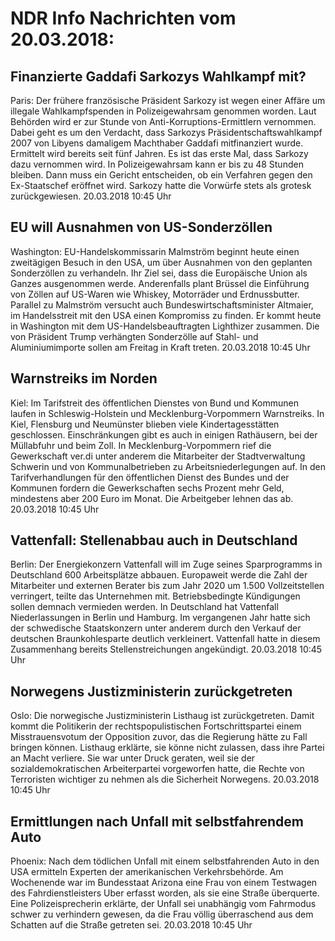 # NDR Info Nachrichten vom 20.03.2018:


## Finanzierte Gaddafi Sarkozys Wahlkampf mit?
Paris: Der frühere französische Präsident Sarkozy ist wegen einer Affäre um illegale Wahlkampfspenden in Polizeigewahrsam genommen worden. Laut Behörden wird er zur Stunde von Anti-Korruptions-Ermittlern vernommen. Dabei geht es um den Verdacht, dass Sarkozys Präsidentschaftswahlkampf 2007 von Libyens damaligem Machthaber Gaddafi mitfinanziert wurde. Ermittelt wird bereits seit fünf Jahren. Es ist das erste Mal, dass Sarkozy dazu vernommen wird. In Polizeigewahrsam kann er bis zu 48 Stunden bleiben. Dann muss ein Gericht entscheiden, ob ein Verfahren gegen den Ex-Staatschef eröffnet wird. Sarkozy hatte die Vorwürfe stets als grotesk zurückgewiesen. 20.03.2018 10:45 Uhr 

## EU will Ausnahmen von US-Sonderzöllen
Washington: EU-Handelskommissarin Malmström beginnt heute einen zweitägigen Besuch in den USA, um über Ausnahmen von den geplanten Sonderzöllen zu verhandeln. Ihr Ziel sei, dass die Europäische Union als Ganzes ausgenommen werde. Anderenfalls plant Brüssel die Einführung von Zöllen auf US-Waren wie Whiskey, Motorräder und Erdnussbutter. Parallel zu Malmström versucht auch Bundeswirtschaftsminister Altmaier, im Handelsstreit mit den USA einen Kompromiss zu finden. Er kommt heute in Washington mit dem US-Handelsbeauftragten Lighthizer zusammen. Die von Präsident Trump verhängten Sonderzölle auf Stahl- und Aluminiumimporte sollen am Freitag in Kraft treten. 20.03.2018 10:45 Uhr 

## Warnstreiks im Norden
Kiel: Im Tarifstreit des öffentlichen Dienstes von Bund und Kommunen laufen in Schleswig-Holstein und Mecklenburg-Vorpommern Warnstreiks. In Kiel, Flensburg und Neumünster blieben viele Kindertagesstätten geschlossen. Einschränkungen gibt es auch in einigen Rathäusern, bei der Müllabfuhr und beim Zoll. In Mecklenburg-Vorpommern rief die Gewerkschaft ver.di unter anderem die Mitarbeiter der Stadtverwaltung Schwerin und von Kommunalbetrieben zu Arbeitsniederlegungen auf. In den Tarifverhandlungen für den öffentlichen Dienst des Bundes und der Kommunen fordern die Gewerkschaften sechs Prozent mehr Geld, mindestens aber 200 Euro im Monat. Die Arbeitgeber lehnen das ab. 20.03.2018 10:45 Uhr 

## Vattenfall: Stellenabbau auch in Deutschland
Berlin: Der Energiekonzern Vattenfall will im Zuge seines Sparprogramms in Deutschland 600 Arbeitsplätze abbauen. Europaweit werde die Zahl der Mitarbeiter und externen Berater bis zum Jahr 2020 um 1.500 Vollzeitstellen verringert, teilte das Unternehmen mit. Betriebsbedingte Kündigungen sollen demnach vermieden werden. In Deutschland hat Vattenfall Niederlassungen in Berlin und Hamburg. Im vergangenen Jahr hatte sich der schwedische Staatskonzern unter anderem durch den Verkauf der deutschen Braunkohlesparte deutlich verkleinert. Vattenfall hatte in diesem Zusammenhang bereits Stellenstreichungen angekündigt. 20.03.2018 10:45 Uhr 

## Norwegens Justizministerin zurückgetreten
Oslo: Die norwegische Justizministerin Listhaug ist zurückgetreten. Damit kommt die Politikerin der rechtspopulistischen Fortschrittspartei einem Misstrauensvotum der Opposition zuvor, das die Regierung hätte zu Fall bringen können. Listhaug erklärte, sie könne nicht zulassen, dass ihre Partei an Macht verliere. Sie war unter Druck geraten, weil sie der sozialdemokratischen Arbeiterpartei vorgeworfen hatte, die Rechte von Terroristen wichtiger zu nehmen als die Sicherheit Norwegens. 20.03.2018 10:45 Uhr 

## Ermittlungen nach Unfall mit selbstfahrendem Auto
Phoenix: Nach dem tödlichen Unfall mit einem selbstfahrenden Auto in den USA ermitteln Experten der amerikanischen Verkehrsbehörde. Am Wochenende war im Bundesstaat Arizona eine Frau von einem Testwagen des Fahrdienstleisters Uber erfasst worden, als sie eine Straße überquerte. Eine Polizeisprecherin erklärte, der Unfall sei unabhängig vom Fahrmodus schwer zu verhindern gewesen, da die Frau völlig überraschend aus dem Schatten auf die Straße getreten sei. 20.03.2018 10:45 Uhr 

